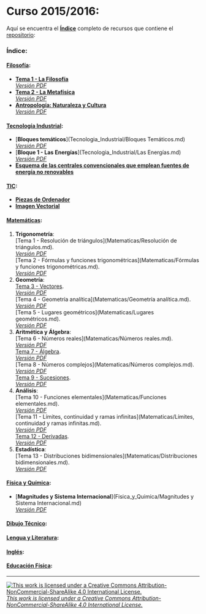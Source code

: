 # Curso 2015/2016:  
Aquí se encuentra el [**Índice**](https://github.com/KaliNuska/Curso_2015-2016/blob/master/README.md "Índice") completo de recursos que contiene el [repositorio](https://github.com/KaliNuska/Curso_2015-2016 "Curso 2015/2016"):  
### Índice:  
#### [Filosofía](https://github.com/KaliNuska/Curso_2015-2016/tree/master/Filosofia):  

 * [**Tema 1 - La Filosofía**](https://github.com/KaliNuska/Curso_2015-2016/blob/master/Filosofia/Tema%201%20-%20La%20Filosof%C3%ADa.md#tema-1-la-filosof%C3%ADa)  
  [*Versión PDF*]()  
 * [**Tema 2 - La Metafísica**](Filosofia/Tema%202%20-%20La%20Metaf%C3%ADsica.md)  
  [*Versión PDF*](https://gitprint.com/KaliNuska/Curso_2015-2016/blob/master/Filosofia/Tema%202%20-%20La%20Metaf%C3%ADsica.md)
 * [**Antropología: Naturaleza y Cultura**](Filosofia/Antropologia-Naturaleza_y_Cultura.docx)  
  [*Versión PDF*](Filosofia/Antropologia-Naturaleza_y_Cultura.pdf)

#### [Tecnología Industrial](Tecnologia_Industrial):  
  * [**Bloques temáticos**](Tecnologia_Industrial/Bloques Temáticos.md)  
  [*Versión PDF*]()  
  * [**Bloque 1 - Las Energías**](Tecnologia_Industrial/Las Energías.md)  
  [*Versión PDF*]()  
  * [**Esquema de las centrales convencionales que emplean fuentes de energía no renovables**](Tecnologia_Industrial/Esquema%20centrales%20convencionales.md#esquema-de-las-centrales-convencionales-que-emplean-fuentes-de-energ%C3%ADa-no-renovables)  

#### [TIC](TIC):  
  * [**Piezas de Ordenador**](TIC/Piezas%20de%20ordenador.md#piezas-de-un-ordenador)  
  * [**Imagen Vectorial**](TIC/Imagen%20Vectorial.md#imagen-vectorial)  

#### [Matemáticas](Matematicas):  
 1. **Trigonometría**:  
[Tema 1 - Resolución de triángulos](Matematicas/Resolución de triángulos.md).  
[*Versión PDF*]()  
[Tema 2 - Fórmulas y funciones trigonométricas](Matematicas/Fórmulas y funciones trigonométricas.md).  
[*Versión PDF*]()  
 2. **Geometría**:  
[Tema 3 - Vectores](Matematicas/Vectores.md).  
[*Versión PDF*]()  
[Tema 4 - Geometría analítica](Matematicas/Geometría analítica.md).  
[*Versión PDF*]()  
[Tema 5 - Lugares geométricos](Matematicas/Lugares geométricos.md).  
[*Versión PDF*]()  
 3. **Aritmética y Álgebra**:  
[Tema 6 - Números reales](Matematicas/Números reales.md).  
[*Versión PDF*]()  
[Tema 7 - Álgebra](Matematicas/Álgebra.md).  
[*Versión PDF*]()  
[Tema 8 - Números complejos](Matematicas/Números complejos.md).  
[*Versión PDF*]()  
[Tema 9 - Sucesiones](Matematicas/Sucesiones.md).  
[*Versión PDF*]()  
 4. **Análisis**:  
[Tema 10 - Funciones elementales](Matematicas/Funciones elementales.md).  
[*Versión PDF*]()  
[Tema 11 - Límites, continuidad y ramas infinitas](Matematicas/Límites, continuidad y ramas infinitas.md).  
[*Versión PDF*]()  
[Tema 12 - Derivadas](Matematicas/Derivadas.md).  
[*Versión PDF*]()  
 5. **Estadística**:  
[Tema 13 - Distribuciones bidimensionales](Matematicas/Distribuciones bidimensionales.md).  
[*Versión PDF*]()  

#### [Física y Química](Fisica_y_Quimica):  
 * [**Magnitudes y Sistema Internacional**](Fisica_y_Quimica/Magnitudes y Sistema Internacional.md)  
 [*Versión PDF*]()  

#### [**Dibujo Técnico**](Dibujo_Tecnico):

#### [**Lengua y Literatura**](Lengua_y_Literatura):  

#### [**Inglés**](Ingles):  

#### [**Educación Física**](Educacion_Fisica):  

---
[![This work is licensed under a Creative Commons Attribution-NonCommercial-ShareAlike 4.0 International License.](https://i.creativecommons.org/l/by-nc-sa/4.0/88x31.png)](https://creativecommons.org/licenses/by-nc-sa/4.0/ "This work is licensed under a Creative Commons Attribution-NonCommercial-ShareAlike 4.0 International License.")  
[*This work is licensed under a Creative Commons Attribution-NonCommercial-ShareAlike 4.0 International License.*](https://creativecommons.org/licenses/by-nc-sa/4.0/ "This work is licensed under a Creative Commons Attribution-NonCommercial-ShareAlike 4.0 International License.")  
